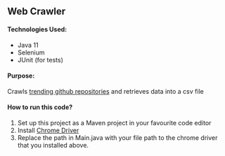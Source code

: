 ## Web Crawler

<h4> Technologies Used: </h4>

- Java 11
- Selenium
- JUnit (for tests)

<h4> Purpose: </h4>

Crawls [trending github repositories](https://github.com/trending?since=weekly%5D)
and retrieves data into a csv file

<h4>How to run this code? </h4>

1. Set up this project as a Maven project in your favourite code editor
2. Install [Chrome Driver](https://chromedriver.chromium.org/downloads)
3. Replace the path in Main.java with your file path to the chrome driver that you installed above. 


